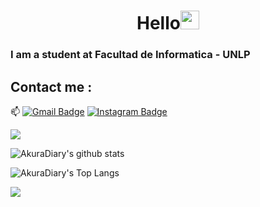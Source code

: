 <h1 align="center">Hello<img src="https://github.com/souvikguria98/souvikguria98/blob/master/Hi.gif" width="30"> </h1>

### I am a student at Facultad de Informatica - UNLP

## Contact me : 
📫 [![Gmail Badge](https://img.shields.io/badge/-diegoph410@gmail.com-blue?style=flat-roundedrectangle&logo=Gmail&logoColor=white&link=mailto:asthiseta@gmail.com)](diegoph410@gmail.com)
[![Instagram Badge](https://img.shields.io/badge/-diegojph___-E4405F?style=flat-roundedrectangle&logo=instagram&logoColor=white&link=https://www.instagram.com/diegojph__/)](https://www.instagram.com/diegojph__/)

<img src="https://user-images.githubusercontent.com/73097560/115834477-dbab4500-a447-11eb-908a-139a6edaec5c.gif"></a>

![AkuraDiary's github stats](https://github-readme-stats.vercel.app/api?username=AkuraDiary&show_icons=true&theme=tokyonight)

![AkuraDiary's Top Langs](https://github-readme-stats.vercel.app/api/top-langs/?username=AkuraDiary&theme=tokyonight&layout=compact)

<img src="https://user-images.githubusercontent.com/73097560/115834477-dbab4500-a447-11eb-908a-139a6edaec5c.gif"></a>
